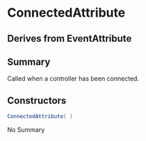 # ConnectedAttribute

## Derives from EventAttribute

## Summary

Called when a controller has been connected.
## Constructors

```c#
ConnectedAttribute( ) 
```
No Summary
